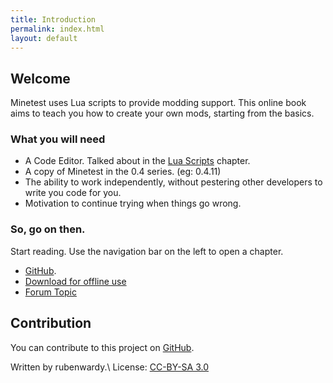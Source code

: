 ```yaml
---
title: Introduction
permalink: index.html
layout: default
---
```


Welcome
-------

Minetest uses Lua scripts to provide modding support.
This online book aims to teach you how to create your own mods, starting from the basics.

### What you will need

* A Code Editor. Talked about in the [Lua Scripts](chapters/lua.html#tools) chapter.
* A copy of Minetest in the 0.4 series. (eg: 0.4.11)
* The ability to work independently, without pestering other developers to write you code for you.
* Motivation to continue trying when things go wrong.


### So, go on then.

Start reading. Use the navigation bar on the left to open a chapter.

* [GitHub](https://github.com/rubenwardy/minetest_modding_book).
* [Download for offline use](https://github.com/rubenwardy/minetest_modding_book/releases)
* [Forum Topic](https://forum.minetest.net/viewtopic.php?f=14&t=10729)

Contribution
------------

You can contribute to this project on [GitHub](https://github.com/rubenwardy/minetest_modding_book).

Written by rubenwardy.\\
License: [CC-BY-SA 3.0](https://creativecommons.org/licenses/by-sa/3.0/)
